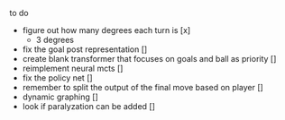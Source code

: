 to do
- figure out how many degrees each turn is [x]
    - 3 degrees
- fix the goal post representation []
- create blank transformer that focuses on goals and ball as priority []
- reimplement neural mcts []
- fix the policy net []
- remember to split the output of the final move based on player []
- dynamic graphing []
- look if paralyzation can be added []

